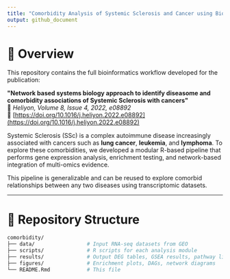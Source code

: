 ```yaml
---
title: "Comorbidity Analysis of Systemic Sclerosis and Cancer using Bioinformatics"
output: github_document
---
```


# 📘 Overview

This repository contains the full bioinformatics workflow developed for the publication:

**"Network based systems biology approach to identify diseasome and comorbidity associations of Systemic Sclerosis with cancers"**  
📌 *Heliyon, Volume 8, Issue 4, 2022, e08892*  
🔗 [https://doi.org/10.1016/j.heliyon.2022.e08892](https://doi.org/10.1016/j.heliyon.2022.e08892)

Systemic Sclerosis (SSc) is a complex autoimmune disease increasingly associated with cancers such as **lung cancer**, **leukemia**, and **lymphoma**. To explore these comorbidities, we developed a modular R-based pipeline that performs gene expression analysis, enrichment testing, and network-based integration of multi-omics evidence.

This pipeline is generalizable and can be reused to explore comorbid relationships between any two diseases using transcriptomic datasets.

---

# 📁 Repository Structure

```bash
comorbidity/
├── data/                 # Input RNA-seq datasets from GEO
├── scripts/              # R scripts for each analysis module
├── results/              # Output DEG tables, GSEA results, pathway lists, similarity matrices
├── figures/              # Enrichment plots, DAGs, network diagrams
└── README.Rmd            # This file
